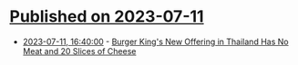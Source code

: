 # [Published on 2023-07-11](index.md)

* [2023-07-11, 16:40:00](https://news.slashdot.org/story/23/07/11/1518219/burger-kings-new-offering-in-thailand-has-no-meat-and-20-slices-of-cheese?utm_source=rss1.0mainlinkanon&utm_medium=feed) - [Burger King's New Offering in Thailand Has No Meat and 20 Slices of Cheese](https://news.slashdot.org/story/23/07/11/1518219/burger-kings-new-offering-in-thailand-has-no-meat-and-20-slices-of-cheese?utm_source=rss1.0mainlinkanon&utm_medium=feed)
